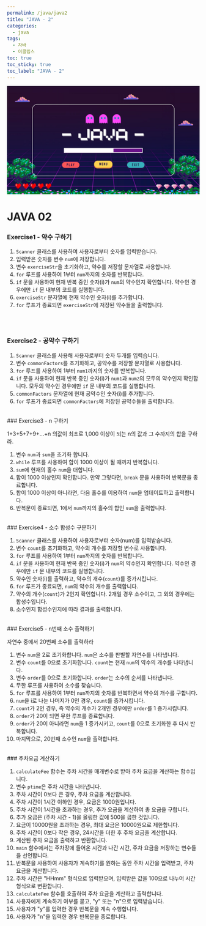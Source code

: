 ```yaml
---
permalink: /java/java2
title: "JAVA - 2"
categories:
  - java
tags:
  - 자바
  - 이클립스
toc: true
toc_sticky: true
toc_label: "JAVA - 2"
---
```


![img](/images/java/java.jpg)

# JAVA 02

### Exercise1 - 약수 구하기

<script src="https://gist.github.com/junyihong/0f9637ab2bd3866b164608640650e2fe.js"></script>

1. `Scanner` 클래스를 사용하여 사용자로부터 숫자를 입력받습니다.
2. 입력받은 숫자를 변수 `num`에 저장합니다.
3. 변수 `exerciseStr`을 초기화하고, 약수를 저장할 문자열로 사용합니다.
4. `for` 루프를 사용하여 1부터 `num`까지의 숫자를 반복합니다.
5. `if` 문을 사용하여 현재 반복 중인 숫자(i)가 `num`의 약수인지 확인합니다. 약수인 경우에만 `if` 문 내부의 코드를 실행합니다.
6. `exerciseStr` 문자열에 현재 약수인 숫자(i)를 추가합니다.
7. `for` 루프가 종료되면 `exerciseStr`에 저장된 약수들을 출력합니다.

<br/>
<br/>

### Exercise2 - 공약수 구하기

<script src="https://gist.github.com/junyihong/007793dbce176fbdfd4e5f6ad8aab4eb.js"></script>

1. `Scanner` 클래스를 사용해 사용자로부터 숫자 두개를 입력습니다.
2. 변수 `commonFactors`를 초기화하고, 공약수를 저장할 문자열로 사용합니다.
3. `for` 루프를 사용하여 1부터 `num1`까지의 숫자를 반복합니다.
4. `if` 문을 사용하여 현재 반복 중인 숫자(i)가 `num1`과 `num2`의 모두의 약수인지 확인합니다. 모두의 약수인 경우에만 `if` 문 내부의 코드를 실행합니다.
5. `commonFactors` 문자열에 현재 공약수인 숫자(i)를 추가합니다.
6. `for` 루프가 종료되면 `commonFactors`에 저장된 공약수들을 출력합니다.

<br/>
### Exercise3 - n 구하기

1+3+5+7+9+...+n 의값이 최초로 1,000 이상이 되는 n의 값과 그 수까지의 합을 구하라.

<script src="https://gist.github.com/junyihong/ba1b628436c20def5065282f97316596.js"></script>

1. 변수 `num`과 `sum`을 초기화 합니다.
2. `while` 루프를 사용하여 합이 1000 이상이 될 때까지 반복합니다.
3. `sum`에 현재의 홀수 `num`을 더합니다.
4. 합이 1000 이상인지 확인합니다. 만약 그렇다면, `break` 문을 사용하여 반복문을 종료합니다.
5. 합이 1000 이상이 아니라면, 다음 홀수를 이용하여 `num`을 업데이트하고 출력합니다.
6. 반복문이 종료되면, 1에서 `num`까지의 홀수의 합인 `sum`을 출력합니다.

<br/>
### Exercise4 - 소수 합성수 구분하기

<script src="https://gist.github.com/junyihong/a583778173defa5022fe2fc386bb6aff.js"></script>

1. `Scanner` 클래스를 사용하여 사용자로부터 숫자(num)를 입력받습니다.
2. 변수 `count`를 초기화하고, 약수의 개수를 저장할 변수로 사용합니다.
3. `for` 루프를 사용하여 1부터 `num`까지의 숫자를 반복합니다.
4. `if` 문을 사용하여 현재 반복 중인 숫자(i)가 `num`의 약수인지 확인합니다. 약수인 경우에만 `if` 문 내부의 코드를 실행합니다.
5. 약수인 숫자(i)를 출력하고, 약수의 개수(`count`)를 증가시킵니다.
6. `for` 루프가 종료되면, `num`의 약수의 개수를 출력합니다.
7. 약수의 개수(`count`)가 2인지 확인합니다. 2개일 경우 소수이고, 그 외의 경우에는 합성수입니다.
8. 소수인지 합성수인지에 따라 결과를 출력합니다.

<br/>
### Exercise5 - n번째 소수 출력하기

자연수 중에서 20번째 소수를 출력하라

<script src="https://gist.github.com/junyihong/1a6cd213915ef9ae27765e5564620c6a.js"></script>

1. 변수 `num`을 2로 초기화합니다. `num`은 소수를 판별할 자연수를 나타냅니다.
2. 변수 `count`를 0으로 초기화합니다. `count`는 현재 `num`의 약수의 개수를 나타냅니다.
3. 변수 `order`를 0으로 초기화합니다. `order`는 소수의 순서를 나타냅니다.
4. 무한 루프를 사용하여 소수를 찾습니다.
5. `for` 루프를 사용하여 1부터 `num`까지의 숫자를 반복하면서 약수의 개수를 구합니다.
6. `num`을 i로 나눈 나머지가 0인 경우, `count`를 증가시킵니다.
7. `count`가 2인 경우, 즉 약수의 개수가 2개인 경우에만 `order`를 1 증가시킵니다.
8. `order`가 20이 되면 무한 루프를 종료합니다.
9. `order`가 20이 아니라면 `num`을 1 증가시키고, `count`를 0으로 초기화한 후 다시 반복합니다.
10. 마지막으로, 20번째 소수인 `num`을 출력합니다.

<br/>
### 주차요금 계산하기

<script src="https://gist.github.com/junyihong/316a31f078a327e243557af3835afb90.js"></script>

1. `calculateFee` 함수는 주차 시간을 매개변수로 받아 주차 요금을 계산하는 함수입니다.
2. 변수 `ptime`은 주차 시간을 나타냅니다.
3. 주차 시간이 0보다 큰 경우, 주차 요금을 계산합니다.
4. 주차 시간이 1시간 이하인 경우, 요금은 1000원입니다.
5. 주차 시간이 1시간을 초과하는 경우, 추가 요금을 계산하여 총 요금을 구합니다.
6. 추가 요금은 (주차 시간 - 1)을 올림한 값에 500을 곱한 것입니다.
7. 요금이 10000원을 초과하는 경우, 최대 요금은 10000원으로 제한합니다.
8. 주차 시간이 0보다 작은 경우, 24시간을 더한 후 주차 요금을 계산합니다.
9. 계산된 주차 요금을 출력하고 반환합니다.
10. `main` 함수에서는 주차장에 들어온 시간과 나간 시간, 주차 요금을 저장하는 변수들을 선언합니다.
11. 반복문을 사용하여 사용자가 계속하기를 원하는 동안 주차 시간을 입력받고, 주차 요금을 계산합니다.
12. 주차 시간은 "HHmm" 형식으로 입력받으며, 입력받은 값을 100으로 나누어 시간 형식으로 변환합니다.
13. `calculateFee` 함수를 호출하여 주차 요금을 계산하고 출력합니다.
14. 사용자에게 계속하기 여부를 묻고, "y" 또는 "n"으로 입력받습니다.
15. 사용자가 "y"를 입력한 경우 반복문을 계속 수행합니다.
16. 사용자가 "n"을 입력한 경우 반복문을 종료합니다.
